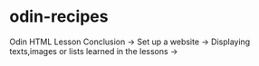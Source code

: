 # odin-recipes
Odin HTML Lesson Conclusion
-> Set up a website 
-> Displaying texts,images or lists learned in the lessons
-> 